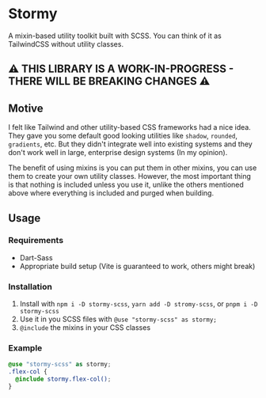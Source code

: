 # Stormy

A mixin-based utility toolkit built with SCSS. You can think of it as TailwindCSS without utility classes. 

## ⚠ THIS LIBRARY IS A WORK-IN-PROGRESS - THERE WILL BE BREAKING CHANGES ⚠

## Motive

I felt like Tailwind and other utility-based CSS frameworks had a nice idea. 
They gave you some default good looking utilities like `shadow`, `rounded`, `gradients`, etc. But they didn't integrate well into existing systems and they don't work well in large, enterprise design systems (In my opinion).

The benefit of using mixins is you can put them in other mixins, you can use them to create your own utility classes. However, the most important thing is that nothing is included unless you use it, unlike the others mentioned above where everything is included and purged when building.

## Usage

### Requirements

- Dart-Sass
- Appropriate build setup (Vite is guaranteed to work, others might break)

### Installation

1. Install with `npm i -D stormy-scss`, `yarn add -D stromy-scss`, or `pnpm i -D stormy-scss`
2. Use it in you SCSS files with `@use "stormy-scss" as stormy;`
3. `@include` the mixins in your CSS classes

### Example

```scss
@use "stormy-scss" as stormy;
.flex-col {
  @include stormy.flex-col();
}
```
